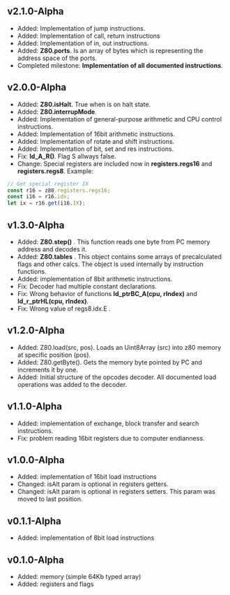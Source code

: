 ## v2.1.0-Alpha
* Added: Implementation of jump instructions.
* Added: Implementation of call, return instructions
* Added: Implementation of in, out instructions.
* Added: **Z80.ports**. Is an array of bytes which is representing the address space of the ports.
* Completed milestone: **Implementation of all documented instructions**.

## v2.0.0-Alpha
* Added: **Z80.isHalt**. True when is on halt state.
* Added: **Z80.interrupMode**. 
* Added: Implementation of general-purpose arithmetic and CPU control instructions.
* Added: Implementation of 16bit arithmetic instructions.
* Added: Implementation of rotate and shift instructions.
* Added: Implementation of bit, set and res instructions.
* Fix: **ld_A_R()**. Flag S allways false.
* Change: Special registers are included now in **registers.regs16** and **registers.regs8**.
Example:
```javascript
// Get special register IX
const r16 = z80.registers.regs16;
const i16 = r16.idx;
let ix = r16.get(i16.IX);
```
## v1.3.0-Alpha
* Added: **Z80.step()** . This function reads one byte from PC memory address and decodes it.
* Added: **Z80.tables** . This object contains some arrays of precalculated flags and other calcs.
The object is used internally by instruction functions.
* Added: implementation of 8bit arithmetic instructions.
* Fix: Decoder had multiple constant declarations.
* Fix: Wrong behavior of functions **ld_ptrBC_A(cpu, rIndex)** and **ld_r_ptrHL(cpu, rIndex)**.
* Fix: Wrong value of regs8.idx.E .

## v1.2.0-Alpha
* Added: Z80.load(src, pos). Loads an Uint8Array (src) into z80 memory at specific position (pos).
* Added: Z80.getByte(). Gets the memory byte pointed by PC and increments it by one.
* Added: Initial structure of the opcodes decoder. All documented load operations was added to the decoder.

## v1.1.0-Alpha
* Added: implementation of exchange, block transfer and search instructions.
* Fix: problem reading 16bit registers due to computer endianness.

## v1.0.0-Alpha
* Added: implementation of 16bit load instructions
* Changed: isAlt param is optional in registers getters.
* Changed: isAlt param is optional in registers setters. This param was moved to last position.

## v0.1.1-Alpha
* Added: implementation of 8bit load instructions

## v0.1.0-Alpha
* Added: memory (simple 64Kb typed array)
* Added: registers and flags